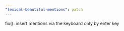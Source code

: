 ```yaml
---
"lexical-beautiful-mentions": patch
---
```


fix(): insert mentions via the keyboard only by enter key
